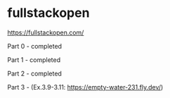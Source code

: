 # fullstackopen 

https://fullstackopen.com/

Part 0 - completed

Part 1 - completed

Part 2 - completed

Part 3 - 
(Ex.3.9-3.11: https://empty-water-231.fly.dev/)
